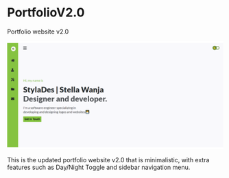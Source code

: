 # PortfolioV2.0
Portfolio website v2.0

<img src='https://github.com/StellaWanja/PortfolioV2.0/blob/main/img/portfolio-img.png' />

This is the updated portfolio website v2.0 that is minimalistic, with extra features such as Day/Night Toggle and sidebar navigation menu.
